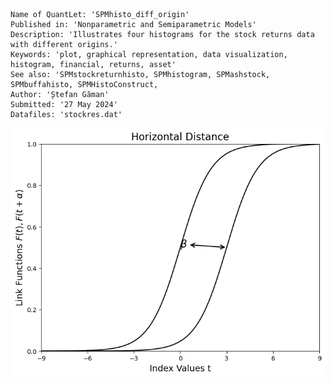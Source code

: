 ```
Name of QuantLet: 'SPMhisto_diff_origin'
Published in: 'Nonparametric and Semiparametric Models'
Description: 'Illustrates four histograms for the stock returns data with different origins.'
Keywords: 'plot, graphical representation, data visualization, histogram, financial, returns, asset'
See also: 'SPMstockreturnhisto, SPMhistogram, SPMashstock, SPMbuffahisto, SPMHistoConstruct,
Author: 'Ștefan Găman'
Submitted: '27 May 2024'
Datafiles: 'stockres.dat'
```
![Histogram](https://raw.githubusercontent.com/StefanGam/test-repo/main/Exemple1/coeffU_transparent.png?token=BE4CI7Z7KZ4R7MA67SAFV2THFWTLG)

